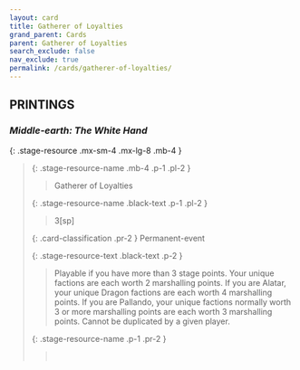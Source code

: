 ```yaml
---
layout: card
title: Gatherer of Loyalties
grand_parent: Cards
parent: Gatherer of Loyalties
search_exclude: false
nav_exclude: true
permalink: /cards/gatherer-of-loyalties/
---
```


## PRINTINGS


### _Middle-earth: The White Hand_

{: .stage-resource .mx-sm-4 .mx-lg-8 .mb-4 }
> {: .stage-resource-name .mb-4 .p-1 .pl-2 }
> > <div class="card-mp"></div>
> > <div class="card-name">Gatherer of Loyalties</div>
>
> {: .stage-resource-name .black-text .p-1 .pl-2 }
> > 3[sp]
>
> {: .card-classification .pr-2 }
> Permanent-event
>
> {: .stage-resource-text .black-text .p-2 }
> > Playable if you have more than 3 stage points. Your unique factions are each worth 2 marshalling points. If you are Alatar, your unique Dragon factions are each worth 4 marshalling points. If you are Pallando, your unique factions normally worth 3 or more marshalling points are each worth 3 marshalling points. Cannot be duplicated by a given player. 
> 
> {: .stage-resource-name .p-1 .pr-2 }
> > <div class="card-shield"></div>
> > <div class="card-corruption">&nbsp;</div>
